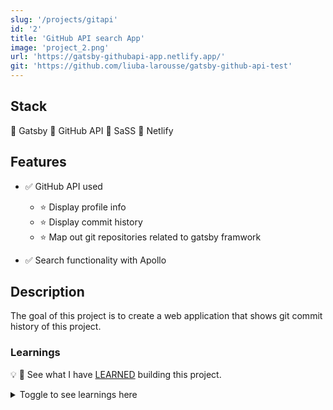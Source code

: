 ```yaml
---
slug: '/projects/gitapi'
id: '2'
title: 'GitHub API search App'
image: 'project_2.png'
url: 'https://gatsby-githubapi-app.netlify.app/'
git: 'https://github.com/liuba-larousse/gatsby-github-api-test'
---
```


## Stack

🧱 Gatsby 📒 GitHub API 🎨 SaSS 🚀 Netlify

## Features

-   ✅ GitHub API used

    -   ⭐ Display profile info
    -   ⭐ Display commit history
    -   ⭐ Map out git repositories related to gatsby framwork

-   ✅ Search functionality with Apollo

## Description

The goal of this project is to create a web application that shows git commit history of this project.

### Learnings

💡 📖 See what I have [LEARNED](https://github.com/liuba-larousse/gatsby-github-api-test/blob/dynamic-pages/LEARNINGS.md) building this project.

<details><summary>Toggle to see learnings here</summary>

Here are some things I learned while building this website:

<br>

🌴 Topic

🥥 Tip to remember

🌿 Better code practice

📖 Reading resources

<br>

#### Gatsby

-   🥥 used gatsby-plugin-layout for setting consistent layouts across routes

-   🌴 APOLLO
    -   🥥`useLazyQuery() ` function to query on click
    -   🥥`qql` to write the query
    -   🥥 had to run `npm i @apollo/react-hooks`
    -   📖 [More about LazyQuery](https://www.apollographql.com/docs/react/api/react/hooks/#uselazyquery)

#### Sass

-   🥥 change `import s from "./header.module.scss"` to `import * as s from "./header.module.scss` due to recent changes
-   🥥 store color varibles in a `global.scss` file for easy reuse

#### Git

-   🥥 🌿 store access token in .env file and add .env to .gitignore otherwise github removes token

</details>
